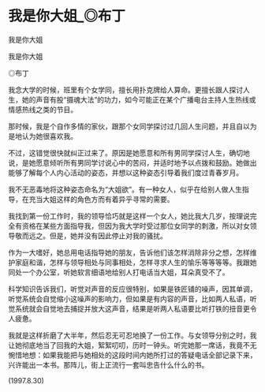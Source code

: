 # 我是你大姐_◎布丁

我是你大姐

我是你大姐

◎布丁

我念大学的时候，班里有个女学同，擅长用扑克牌给人算命。更擅长跟人探讨人生，她的声音有股“摄魂大法”的功力，如今可能正在某个广播电台主持人生热线或情感热线之类的节目。

那时候，我是个自作多情的家伙，跟那个女同学探讨过几回人生问题，并且自以为是地认为她很喜欢我。

不过，这错觉很快就纠正过来了。原因是她愿意和所有男同学探讨人生，确切地说，是她愿意倾听所有男同学讨说心中的苦闷，并适时地予以点拨和鼓励。她做出能够了解每个人内心活动的姿态，并想以这种姿态引导着我们度过青春岁月。

我不无恶毒地将这种姿态命名为“大姐欲”。有一种女人，似乎在给别人做人生指导，在充当大姐这样的角色方而有着异乎寻常的需要。

我找到第一份工作时，我的领导恰巧就是这样一个女人，她比我大几岁，按理说完全有资格在某些方面指导我，但因为我大学时受过那位女同学的刺激，所以对女领导敬而远之。但是，她并没有因此停止对我的骚扰。

作为一大嗜好，她总用电话指导她的朋友，告诉他们该怎样消除非分之想，怎样维护家庭和谐，怎样与领导相处与同事相处，怎样寻求人生的愉乐等等等等。我跟她同处一个办公室，听她软言细语地给别人打电话当大姐，耳朵真受不了。

科学知识告诉我们，听觉对声音的反应很特别，如果是铁匠铺的噪声，因其单调，听觉系统会自觉缩小这噪声的影响力，但如果是有内容的声音，比如两人私语，听觉系统就会自觉地去捕捉并放大这声音，结果是听两人私语要比听打铁的扭音更令人疲惫。

我就是这样折磨了大半年，然后忍无可忍地换了一份工作。与女领导分别之时，我让她彻底地当了回我的大姐，絮絮叨叨，历时一钟头。听完她那一席话，我竟不无惋惜地想：如果我能把与她相处的这段时间内她所打过的答疑电话全部记录下来，兴许能出一本书。那阵儿，街上正流行一套叫忠告什么什么的书。

(1997.8.30)